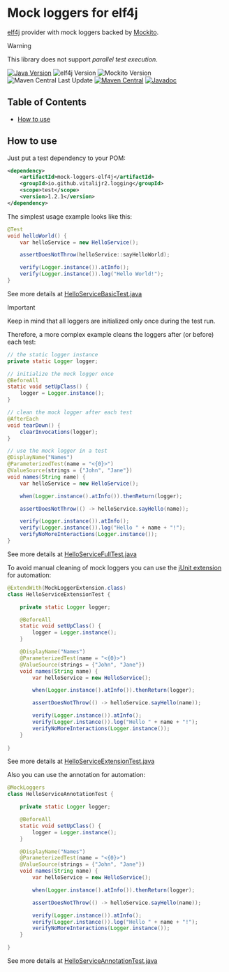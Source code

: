 # Mock loggers for elf4j

[elf4j][] provider with mock loggers backed by [Mockito][].

> [!WARNING]
> This library does not support _parallel test execution_.

[![Java Version][java-version]][jdk-download]
![elf4j Version][elf4j-version]
![Mockito Version][mockito-version]  
![Maven Central Last Update][maven-central-last-update]
[![Maven Central][maven-central]][maven-central-link]
[![Javadoc][javadoc]][javadoc-link]

## Table of Contents

<!--ts-->
* [How to use](#how-to-use)

<!-- Created by https://github.com/ekalinin/github-markdown-toc -->
<!-- Added by: r2, at: Fri Feb 21 08:07:44 PM EET 2025 -->

<!--te-->

## How to use

Just put a test dependency to your POM:

```xml
<dependency>
    <artifactId>mock-loggers-elf4j</artifactId>
    <groupId>io.github.vitalijr2.logging</groupId>
    <scope>test</scope>
    <version>1.2.1</version>
</dependency>
```

The simplest usage example looks like this:

```java
@Test
void helloWorld() {
    var helloService = new HelloService();

    assertDoesNotThrow(helloService::sayHelloWorld);

    verify(Logger.instance()).atInfo();
    verify(Logger.instance()).log("Hello World!");
}
```

See more details at [HelloServiceBasicTest.java](src/it/hello-elf4j-world/src/test/java/example/hello/HelloServiceBasicTest.java)

> [!IMPORTANT]
> Keep in mind that all loggers are initialized only once during the test run.

Therefore, a more complex example cleans the loggers after (or before)
each test:

```java
// the static logger instance
private static Logger logger;

// initialize the mock logger once
@BeforeAll
static void setUpClass() {
    logger = Logger.instance();
}

// clean the mock logger after each test
@AfterEach
void tearDown() {
    clearInvocations(logger);
}

// use the mock logger in a test
@DisplayName("Names")
@ParameterizedTest(name = "<{0}>")
@ValueSource(strings = {"John", "Jane"})
void names(String name) {
    var helloService = new HelloService();

    when(Logger.instance().atInfo()).thenReturn(logger);

    assertDoesNotThrow(() -> helloService.sayHello(name));

    verify(Logger.instance()).atInfo();
    verify(Logger.instance()).log("Hello " + name + "!");
    verifyNoMoreInteractions(Logger.instance());
}
```

See more details at [HelloServiceFullTest.java](src/it/hello-elf4j-world/src/test/java/example/hello/HelloServiceFullTest.java)

To avoid manual cleaning of mock loggers you can use
the [jUnit extension][junit-extension] for automation:

```java
@ExtendWith(MockLoggerExtension.class)
class HelloServiceExtensionTest {

    private static Logger logger;

    @BeforeAll
    static void setUpClass() {
        logger = Logger.instance();
    }

    @DisplayName("Names")
    @ParameterizedTest(name = "<{0}>")
    @ValueSource(strings = {"John", "Jane"})
    void names(String name) {
        var helloService = new HelloService();

        when(Logger.instance().atInfo()).thenReturn(logger);

        assertDoesNotThrow(() -> helloService.sayHello(name));

        verify(Logger.instance()).atInfo();
        verify(Logger.instance()).log("Hello " + name + "!");
        verifyNoMoreInteractions(Logger.instance());
    }
    
}
```

See more details at [HelloServiceExtensionTest.java](src/it/hello-elf4j-world/src/test/java/example/hello/HelloServiceExtensionTest.java)

Also you can use the annotation for automation:

```java
@MockLoggers
class HelloServiceAnnotationTest {

    private static Logger logger;

    @BeforeAll
    static void setUpClass() {
        logger = Logger.instance();
    }

    @DisplayName("Names")
    @ParameterizedTest(name = "<{0}>")
    @ValueSource(strings = {"John", "Jane"})
    void names(String name) {
        var helloService = new HelloService();

        when(Logger.instance().atInfo()).thenReturn(logger);

        assertDoesNotThrow(() -> helloService.sayHello(name));

        verify(Logger.instance()).atInfo();
        verify(Logger.instance()).log("Hello " + name + "!");
        verifyNoMoreInteractions(Logger.instance());
    }

}
```

See more details at [HelloServiceAnnotationTest.java](src/it/hello-elf4j-world/src/test/java/example/hello/HelloServiceAnnotationTest.java)

[elf4j]: https://github.com/elf4j/elf4j

[Mockito]: https://site.mockito.org

[java-version]: https://img.shields.io/static/v1?label=Java&message=11&color=blue&logoColor=E23D28

[jdk-download]: https://www.oracle.com/java/technologies/downloads/#java11

[elf4j-version]: https://img.shields.io/static/v1?label=elf4j&message=4.2.0&color=blue&logoColor=E23D28

[mockito-version]: https://img.shields.io/static/v1?label=Mockito&message=5.18.0&color=blue&logoColor=E23D28

[maven-central-last-update]: https://img.shields.io/maven-central/last-update/io.github.vitalijr2.logging/mock-loggers-elf4j

[maven-central]: https://img.shields.io/maven-central/v/io.github.vitalijr2.logging/mock-loggers-elf4j

[maven-central-link]: https://central.sonatype.com/artifact/io.github.vitalijr2.logging/mock-loggers-elf4j?smo=true

[javadoc]: https://javadoc.io/badge2/io.github.vitalijr2.logging/mock-loggers-elf4j/javadoc.svg

[javadoc-link]: https://javadoc.io/doc/io.github.vitalijr2.logging/mock-loggers-elf4j

[junit-extension]: ../core/
